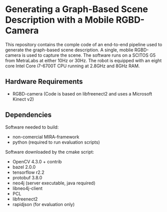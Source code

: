 # Generating a Graph-Based Scene Description with a Mobile RGBD-Camera

This repository contains the comple code of an end-to-end pipeline used to generate the graph-based scene description. A single, moblie RGBD-camera is used to capture the scene. The software runs on a SCITOS G5 from MetraLabs at either 10Hz or 30Hz. The robot is equipped with an eight core Intel Core i7-6700T CPU running at 2.8GHz and 8GHz RAM.

## Hardware Requirements
- RGBD-camera (Code is based on libfreenect2 and uses a Microsoft Kinect v2)

## Dependencies
Software needed to build:
- non-comercial MIRA-framework
- python (required to run evaluation scripts)

Software downloaded by the cmake script:
- OpenCV 4.3.0 + contrib
- bazel 2.0.0
- tensorflow r2.2
- protobuf 3.8.0
- neo4j (server executable, java required)
- libneo4j-client
- PCL
- libfreenect2
- rapidjson (for evaluation only)
